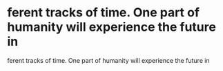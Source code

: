 # ferent tracks of time. One part of humanity will experience the future in

ferent tracks of time. One part of humanity will experience the future in